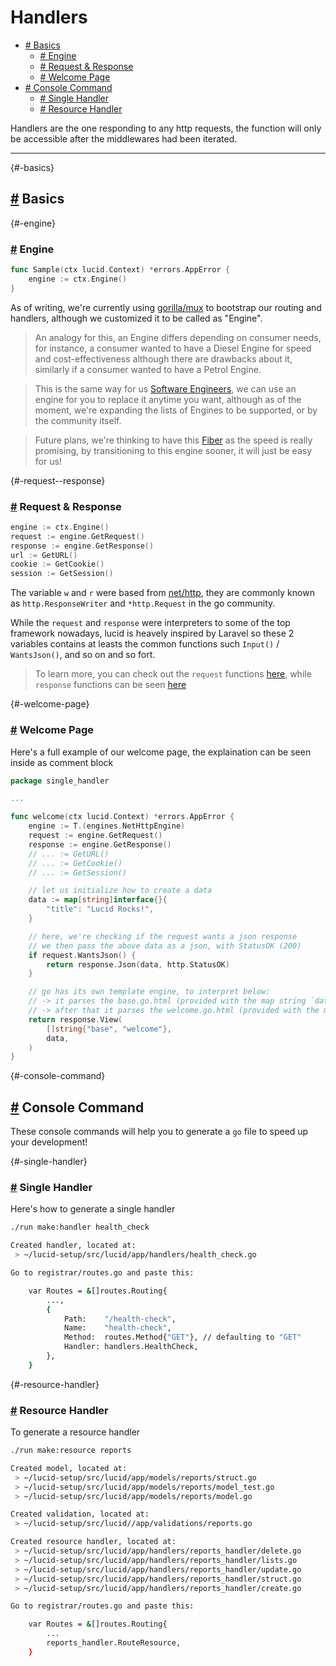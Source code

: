 # Handlers

- [# Basics](#-basics)
  - [# Engine](#-engine)
  - [# Request & Response](#-request--response)
  - [# Welcome Page](#-welcome-page)
- [# Console Command](#-console-command)
  - [# Single Handler](#-single-handler)
  - [# Resource Handler](#-resource-handler)

Handlers are the one responding to any http requests, the function will only be accessible after the middlewares had been iterated.

---

{#-basics}

## [#](#-basics) Basics

{#-engine}

### [#](#-engine) Engine

```go
func Sample(ctx lucid.Context) *errors.AppError {
    engine := ctx.Engine()
}
```

As of writing, we're currently using [gorilla/mux](https://github.com/gorilla/mux) to bootstrap our routing and handlers, although we customized it to be called as "Engine".

> An analogy for this, an Engine differs depending on consumer needs, for instance, a consumer wanted to have a Diesel Engine for speed and cost-effectiveness although there are drawbacks about it, similarly if a consumer wanted to have a Petrol Engine.

> This is the same way for us [Software Engineers](https://en.wikipedia.org/wiki/Software_engineering), we can use an engine for you to replace it anytime you want, although as of the moment, we're expanding the lists of Engines to be supported, or by the community itself.

> Future plans, we're thinking to have this [Fiber](https://github.com/gofiber/fiber) as the speed is really promising, by transitioning to this engine sooner, it will just be easy for us!

{#-request--response}

### [#](#-request--response) Request & Response

```go
engine := ctx.Engine()
request := engine.GetRequest()
response := engine.GetResponse()
url := GetURL()
cookie := GetCookie()
session := GetSession()
```

The variable `w` and `r` were based from [net/http](https://pkg.go.dev/net/http), they are commonly known as `http.ResponseWriter` and `*http.Request` in the go community.

While the `request` and `response` were interpreters to some of the top framework nowadays, lucid is heavely inspired by Laravel so these 2 variables contains at leasts the common functions such `Input()` / `WantsJson()`, and so on and so fort.

> To learn more, you can check out the `request` functions [here](/api-request), while `response` functions can be seen [here](/api-response)

{#-welcome-page}

### [#](#-welcome-page) Welcome Page

Here's a full example of our welcome page, the explaination can be seen inside as comment block

```go
package single_handler

...

func welcome(ctx lucid.Context) *errors.AppError {
    engine := T.(engines.NetHttpEngine)
    request := engine.GetRequest()
    response := engine.GetResponse()
    // ... := GetURL()
    // ... := GetCookie()
    // ... := GetSession()

    // let us initialize how to create a data
    data := map[string]interface{}{
        "title": "Lucid Rocks!",
    }

    // here, we're checking if the request wants a json response
    // we then pass the above data as a json, with StatusOK (200)
    if request.WantsJson() {
        return response.Json(data, http.StatusOK)
    }

    // go has its own template engine, to interpret below:
    // -> it parses the base.go.html (provided with the map string `data`)
    // -> after that it parses the welcome.go.html (provided with the map string `data`)
    return response.View(
        []string{"base", "welcome"},
        data,
    )
}
```


{#-console-command}

## [#](#-console-command) Console Command

These console commands will help you to generate a `go` file to speed up your development!

{#-single-handler}

### [#](#-single-handler) Single Handler

Here's how to generate a single handler

```bash
./run make:handler health_check

Created handler, located at:
 > ~/lucid-setup/src/lucid/app/handlers/health_check.go

Go to registrar/routes.go and paste this:

    var Routes = &[]routes.Routing{
        ...,
        {
            Path:    "/health-check",
            Name:    "health-check",
            Method:  routes.Method{"GET"}, // defaulting to "GET"
            Handler: handlers.HealthCheck,
        },
    }
```

{#-resource-handler}

### [#](#-resource-handler) Resource Handler

To generate a resource handler

```bash
./run make:resource reports

Created model, located at:
 > ~/lucid-setup/src/lucid/app/models/reports/struct.go
 > ~/lucid-setup/src/lucid/app/models/reports/model_test.go
 > ~/lucid-setup/src/lucid/app/models/reports/model.go

Created validation, located at:
 > ~/lucid-setup/src/lucid//app/validations/reports.go

Created resource handler, located at:
 > ~/lucid-setup/src/lucid/app/handlers/reports_handler/delete.go
 > ~/lucid-setup/src/lucid/app/handlers/reports_handler/lists.go
 > ~/lucid-setup/src/lucid/app/handlers/reports_handler/update.go
 > ~/lucid-setup/src/lucid/app/handlers/reports_handler/struct.go
 > ~/lucid-setup/src/lucid/app/handlers/reports_handler/create.go

Go to registrar/routes.go and paste this:

    var Routes = &[]routes.Routing{
        ...
        reports_handler.RouteResource,
    }
```
